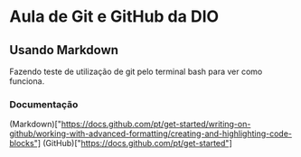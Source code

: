 # Aula de Git e GitHub da DIO

## Usando Markdown

Fazendo teste de utilização de git pelo terminal bash para ver como funciona.

### Documentação

(Markdown)["https://docs.github.com/pt/get-started/writing-on-github/working-with-advanced-formatting/creating-and-highlighting-code-blocks"]
(GitHub)["https://docs.github.com/pt/get-started"]
